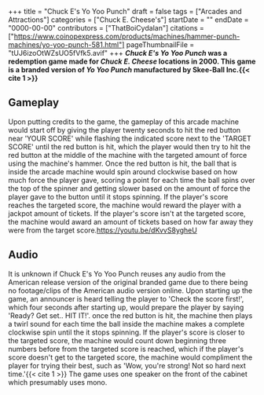 +++
title = "Chuck E's Yo Yoo Punch"
draft = false
tags = ["Arcades and Attractions"]
categories = ["Chuck E. Cheese's"]
startDate = ""
endDate = "0000-00-00"
contributors = ["ThatBoiCydalan"]
citations = ["https://www.coinopexpress.com/products/machines/hammer-punch-machines/yo-yoo-punch-581.html"]
pageThumbnailFile = "tUJ6izoOtWZsUO5fVfk5.avif"
+++
***Chuck E's Yo Yoo Punch* was a redemption game made for *Chuck E. Cheese* locations in 2000. This game is a branded version of *Yo Yoo Punch* manufactured by Skee-Ball Inc.{{< cite 1 >}}**

## Gameplay

Upon putting credits to the game, the gameplay of this arcade machine would start off by giving the player twenty seconds to hit the red button near 'YOUR SCORE' while flashing the indicated score next to the 'TARGET SCORE' until the red button is hit, which the player would then try to hit the red button at the middle of the machine with the targeted amount of force using the machine's hammer. Once the red button is hit, the ball that is inside the arcade machine would spin around clockwise based on how much force the player gave, scoring a point for each time the ball spins over the top of the spinner and getting slower based on the amount of force the player gave to the button until it stops spinning. If the player's score reaches the targeted score, the machine would reward the player with a jackpot amount of tickets. If the player's score isn't at the targeted score, the machine would award an amount of tickets based on how far away they were from the target score.https://youtu.be/dKvvS8ygheU

## Audio

It is unknown if Chuck E's Yo Yoo Punch reuses any audio from the American release version of the original branded game due to there being no footage/clips of the American audio version online. Upon starting up the game, an announcer is heard telling the player to 'Check the score first!', which four seconds after starting up, would prepare the player by saying 'Ready? Get set.. HIT IT!'. once the red button is hit, the machine then plays a twirl sound for each time the ball inside the machine makes a complete clockwise spin until the it stops spinning. If the player's score is closer to the targeted score, the machine would count down beginning three numbers before from the targeted score is reached, which if the player's score doesn't get to the targeted score, the machine would compliment the player for trying their best, such as 'Wow, you're strong! Not so hard next time.'{{< cite 1 >}} The game uses one speaker on the front of the cabinet which presumably uses mono.
